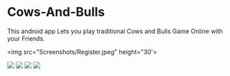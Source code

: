 # Cows-And-Bulls
This android app Lets you play traditional Cows and Bulls Game Online with your Friends.

<img src="Screenshots/Register.jpeg" height="30'> 

![](https://github.com/dmaddirala/Cows-And-Bulls/blob/master/Screeshots/Register.png)
![](https://github.com/dmaddirala/Cows-And-Bulls/blob/master/Screeshots/Dashboard.png)
![](https://github.com/dmaddirala/Cows-And-Bulls/blob/master/Screeshots/Play%20Game.png)
![](https://github.com/dmaddirala/Cows-And-Bulls/blob/master/Screeshots/EnterGuess.png)
